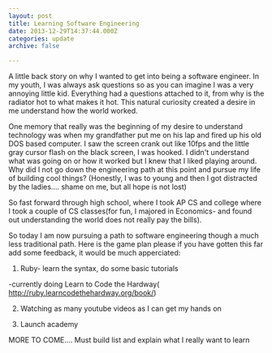 ```yaml
---
layout: post
title: Learning Software Engineering
date: 2013-12-29T14:37:44.000Z
categories: update
archive: false

---
```

A little back story on why I wanted to get into being a software engineer. In my youth, I was always ask questions so as you can imagine I was a very annoying little kid. Everything had a questions attached to it, from why is the radiator hot to what makes it hot. This natural curiosity created a desire in me understand how the world worked.

One memory that really was the beginning of my desire to understand technology was when my grandfather put me on his lap and fired up his old DOS based computer. I saw the screen crank out like 10fps and the little gray cursor flash on the black screen, I was hooked. I didn't understand what was going on or how it worked but I knew that I liked playing around. Why did I not go down the engineering path at this point and pursue my life of building cool things? (Honestly, I was to young and then I got distracted by the ladies…. shame on me, but all hope is not lost)

So fast forward through high school, where I took AP CS and college where I took a couple of CS classes(for fun, I majored in Economics- and found out understanding the world does not really pay the bills).

So today I am now pursuing a path to software engineering though a much less traditional path. Here is the game plan please if you have gotten this far add some feedback, it would be much apperciated:

1) Ruby- learn the syntax, do some basic tutorials

-currently doing Learn to Code the Hardway( http://ruby.learncodethehardway.org/book/)

2) Watching as many youtube videos as I can get my hands on

3) Launch academy

MORE TO COME…. Must build list and explain what I really want to learn